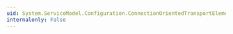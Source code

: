 ```yaml
---
uid: System.ServiceModel.Configuration.ConnectionOrientedTransportElement.ChannelInitializationTimeout
internalonly: False
---
```

